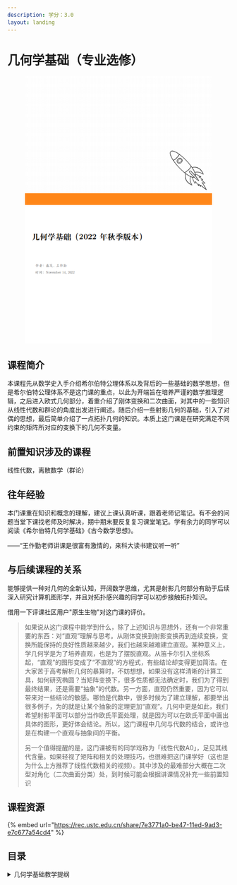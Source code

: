 ```yaml
---
description: 学分：3.0
layout: landing
---
```


# 几何学基础（专业选修）

<figure><img src="../../.gitbook/assets/几何学基础 (1).png" alt=""><figcaption></figcaption></figure>

## 课程简介

本课程先从数学史入手介绍希尔伯特公理体系以及背后的一些基础的数学思想，但是希尔伯特公理体系不是这门课的重点，以此为开端旨在培养严谨的数学推理逻辑，之后进入欧式几何部分，着重介绍了刚体变换和二次曲面，对其中的一些知识从线性代数和群论的角度出发进行阐述。随后介绍一些射影几何的基础，引入了对偶的思想，最后简单介绍了一点拓扑几何的知识。本质上这门课是在研究满足不同约束的矩阵所对应的变换下的几何不变量。

## 前置知识涉及的课程

线性代数，离散数学（群论）

## 往年经验

本门课重在知识和概念的理解，建议上课认真听课，跟着老师记笔记。有不会的问题当堂下课找老师及时解决，期中期末要反复复习课堂笔记。学有余力的同学可以阅读《希尔伯特几何学基础》《古今数学思想》。

——“王作勤老师讲课是很富有激情的，来科大读书建议听一听”

## 与后续课程的关系

能够提供一种对几何的全新认知，开阔数学思维，尤其是射影几何部分有助于后续深入研究计算机图形学，并且对拓扑感兴趣的同学可以初步接触拓扑知识。

借用一下评课社区用户"原生生物"对这门课的评价。

> 如果说从这门课程中能学到什么，除了上述知识与思想外，还有一个非常重要的东西：对“直观”理解与思考。从刚体变换到射影变换再到连续变换，变换所能保持的良好性质越来越少，我们也越来越难建立直观。某种意义上，学几何学是为了培养直观，也是为了摆脱直观。从笛卡尔引入坐标系起，“直观”的图形变成了“不直观”的方程式，有些结论却变得更加简洁。在大家苦于高考解析几何的暴算时，不妨想想，如果没有这样清晰的计算工具，如何研究椭圆？当矩阵变换下，很多性质都无法确定时，我们为了得到最终结果，还是需要“抽象”的代数。另一方面，直观仍然重要，因为它可以带来对一些结论的敏感。哪怕是代数中，很多时候为了建立理解，都要举出很多例子，为的就是让某个抽象的定理更加“直观”。几何中更是如此，我们希望射影平面可以部分当作欧氏平面处理，就是因为可以在欧氏平面中画出具体的图形，更好体会结论。所以，这门课程中几何与代数的结合，或许也是在构建一个直观与抽象间的平衡。
>
> 另一个值得提醒的是，这门课被有的同学戏称为「线性代数A0」，足见其线代含量。如果轻视了矩阵和相关的处理技巧，也很难把这门课学好（这也是为什么上方推荐了线性代数相关的视频）。其中涉及的最难部分大概在二次型对角化（二次曲面分类）处，到时候可能会根据讲课情况补充一些前置知识

## 课程资源

{% embed url="https://rec.ustc.edu.cn/share/7e3771a0-be47-11ed-9ad3-e7c677a54cd4" %}

## 目录

<details>

<summary>几何学基础教学提纲</summary>

几何史与公理化

平面（解析）几何

刚体变换

二次曲面分类

射影变换

拓扑基础

</details>

